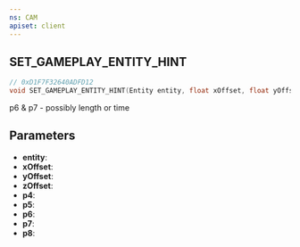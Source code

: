 ```yaml
---
ns: CAM
apiset: client
---
```

## SET_GAMEPLAY_ENTITY_HINT

```c
// 0xD1F7F32640ADFD12
void SET_GAMEPLAY_ENTITY_HINT(Entity entity, float xOffset, float yOffset, float zOffset, BOOL p4, int p5, int p6, int p7, Any p8);
```

p6 & p7 - possibly length or time

## Parameters
* **entity**:
* **xOffset**:
* **yOffset**:
* **zOffset**:
* **p4**:
* **p5**:
* **p6**:
* **p7**:
* **p8**: